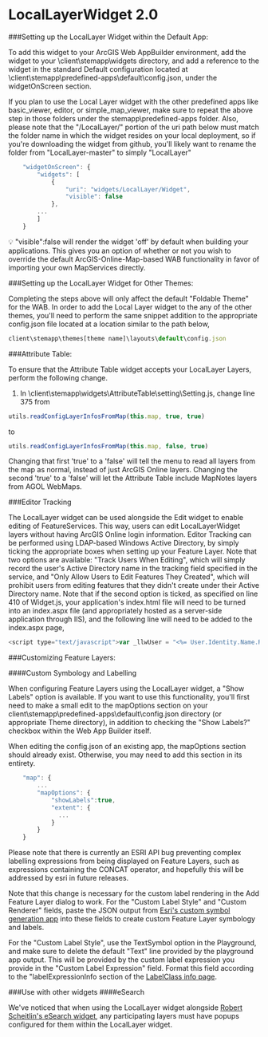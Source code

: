 LocalLayerWidget 2.0
==

###Setting up the LocalLayer Widget within the Default App:

To add this widget to your ArcGIS Web AppBuilder environment, add the widget to your \client\stemapp\widgets directory, and add a reference to the widget in the standard Default configuration located at \client\stemapp\predefined-apps\default\config.json, under the widgetOnScreen section.

If you plan to use the Local Layer widget with the other predefined apps like basic_viewer, editor, or simple_map_viewer, make sure to repeat the above step in those folders under the stemapp\predefined-apps folder.  Also, please note that the "/LocalLayer/" portion of the uri path below must match the folder name in which the widget resides on your local deployment, so if you're downloading the widget from github, you'll likely want to rename the folder from "LocalLayer-master" to simply "LocalLayer"

```javascript
    "widgetOnScreen": {
        "widgets": [
            {
                "uri": "widgets/LocalLayer/Widget",
                "visible": false
            },
        ...
        ]
    }
```

:bulb: "visible":false will render the widget 'off' by default when building your applications.  This gives you an option of whether or not you wish to override the default ArcGIS-Online-Map-based WAB functionality in favor of importing your own MapServices directly.

###Setting up the LocalLayer Widget for Other Themes:

Completing the steps above will only affect the default "Foldable Theme" for the WAB.  In order to add the Local Layer widget to the any of the other themes, you'll need to perform the same snippet addition to the appropriate config.json file located at a location similar to the path below,

```javascript
client\stemapp\themes[theme name]\layouts\default\config.json
```

###Attribute Table:

To ensure that the Attribute Table widget accepts your LocalLayer Layers, perform the following change.

1) In \client\stemapp\widgets\AttributeTable\setting\Setting.js, change line 375 from

```javascript
utils.readConfigLayerInfosFromMap(this.map, true, true)
```
to
```javascript
utils.readConfigLayerInfosFromMap(this.map, false, true)
```

Changing that first 'true' to a 'false' will tell the menu to read all layers from the map as normal, instead of just ArcGIS Online layers. Changing the second 'true' to a 'false' will let the Attribute Table include MapNotes layers from AGOL WebMaps.

###Editor Tracking

The LocalLayer widget can be used alongside the Edit widget to enable editing of FeatureServices.  This way, users can edit LocalLayerWidget layers without having ArcGIS Online login information.  Editor Tracking can be performed using LDAP-based Windows Active Directory, by simply ticking the appropriate boxes when setting up your Feature Layer.  Note that two options are available: "Track Users When Editing", which will simply record the user's Active Directory name in the tracking field specified in the service, and "Only Allow Users to Edit Features They Created", which will prohibit users from editing features that they didn't create under their Active Directory name.  Note that if the second option is ticked, as specified on line 410 of Widget.js, your application's index.html file will need to be turned into an index.aspx file (and appropriately hosted as a server-side application through IIS), and the following line will need to be added to the index.aspx page,

```javascript
<script type="text/javascript">var _llwUser = "<%= User.Identity.Name.Replace("\","\\") %>"</script>
```

###Customizing Feature Layers:

####Custom Symbology and Labelling

When configuring Feature Layers using the LocalLayer widget, a "Show Labels" option is available.  If you want to use this functionality, you'll first need to make a small edit to the mapOptions section on your client\stemapp\predefined-apps\default\config.json directory (or appropriate Theme directory), in addition to checking the "Show Labels?" checkbox within the Web App Builder itself. 

When editing the config.json of an existing app, the mapOptions section should already exist.  Otherwise, you may need to add this section in its entirety.

```javascript
    "map": {
        ...
        "mapOptions": {
            "showLabels":true,
            "extent": {
              ...
            }
        }
    }
```

Please note that there is currently an ESRI API bug preventing complex labelling expressions from being displayed on Feature Layers, such as expressions containing the CONCAT operator, and hopefully this will be addressed by esri in future releases.

Note that this change is necessary for the custom label rendering in the Add Feature Layer dialog to work. For the "Custom Label Style" and "Custom Renderer" fields, paste the JSON output from [Esri's custom symbol generation app](http://developers.arcgis.com/javascript/samples/playground/index.html) into these fields to create custom Feature Layer symbology and labels.

For the "Custom Label Style", use the TextSymbol option in the Playground, and make sure to delete the default "Text" line provided by the playground app output. This will be provided by the custom label expression you provide in the "Custom Label Expression" field. Format this field according to the "labelExpressionInfo section of the [LabelClass info page](https://developers.arcgis.com/javascript/jsapi/labelclass-amd.html#labelexpressioninfo).

###Use with other widgets
####eSearch

We've noticed that when using the LocalLayer widget alongside [Robert Scheitlin's eSearch widget](https://github.com/rscheitlin/eSearch), any participating layers must have popups configured for them within the LocalLayer widget.